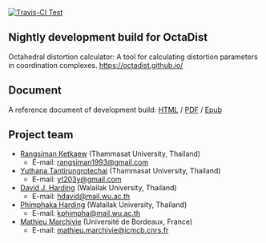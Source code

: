 [![Travis-CI Test][Dev-badge]][Dev-link]

[Dev-badge]: https://img.shields.io/travis/OctaDist/OctaDist/nightly-build.svg
[Dev-link]: https://travis-ci.org/OctaDist/OctaDist

## Nightly development build for OctaDist

Octahedral distortion calculator: A tool for calculating distortion parameters in coordination complexes. 
https://octadist.github.io/

## Document

A reference document of development build: [HTML][HTML-Link] / [PDF][PDF-Link] / [Epub][Epub-Link]

[HTML-Link]: https://octadist.readthedocs.io/en/nightly-build/
[PDF-Link]: https://buildmedia.readthedocs.org/media/pdf/octadist/nightly-build/octadist.pdf
[Epub-Link]: https://readthedocs.org/projects/octadist/downloads/epub/nightly-build/

## Project team

- [Rangsiman Ketkaew](https://sites.google.com/site/rangsiman1993) (Thammasat University, Thailand) <br/>
  - E-mail: rangsiman1993@gmail.com <br/>
- [Yuthana Tantirungrotechai](https://sites.google.com/site/compchem403/people/faculty/yuthana) (Thammasat University, Thailand)
  - E-mail: yt203y@gmail.com
- [David J. Harding](https://www.funtechwu.com/david-j-harding) (Walailak University, Thailand)
  - E-mail: hdavid@mail.wu.ac.th
- [Phimphaka Harding](https://www.funtechwu.com/phimphaka-harding) (Walailak University, Thailand)
  - E-mail: kphimpha@mail.wu.ac.th
- [Mathieu Marchivie](http://www.icmcb-bordeaux.cnrs.fr/spip.php?article562&lang=fr) (Université de Bordeaux, France)
  - E-mail: mathieu.marchivie@icmcb.cnrs.fr
